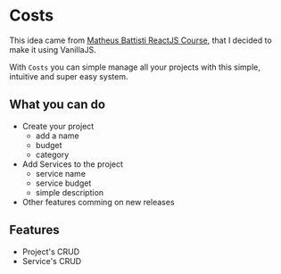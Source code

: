 # Costs

This idea came from [Matheus Battisti ReactJS Course](https://github.com/matheusbattisti/curso_react), that I decided to make it using VanillaJS.

With `Costs` you can simple manage all your projects with this simple, intuitive and super easy system.

## What you can do

- Create your project <br>
    - add a name
    - budget
    - category
- Add Services to the project <br>
    - service name
    - service budget
    - simple description
- Other features comming on new releases 

## Features

- Project's CRUD
- Service's CRUD

